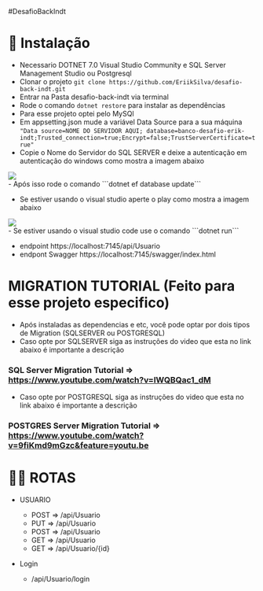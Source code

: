#DesafioBackIndt

# 💾 Instalação
- Necessario DOTNET 7.0  Visual Studio Community e SQL Server Management Studio ou Postgresql
- Clonar o projeto ```git clone https://github.com/EriikSilva/desafio-back-indt.git```
- Entrar na Pasta desafio-back-indt via terminal
- Rode o comando ```dotnet restore``` para instalar as dependências
- Para esse projeto optei pelo MySQl
- Em appsetting.json mude a variável Data Source para a sua máquina ```"Data source=NOME DO SERVIDOR AQUI; database=banco-desafio-erik-indt;Trusted_connection=true;Encrypt=false;TrustServerCertificate=true"```
- Copie o Nome do Servidor do SQL SERVER e deixe a autenticação em autenticação do windows como mostra a imagem abaixo
<img src="https://github.com/EriikSilva/desafio-back-indt/assets/61124602/7d153158-1af2-4d55-b683-6b2923bb90a8"/>
<br>
- Após isso rode o comando ```dotnet ef database update```
  
- Se estiver usando o visual studio aperte o play como mostra a imagem abaixo
<img src="https://github.com/EriikSilva/desafio-back-indt/assets/61124602/a31b7ca1-0592-4709-98c1-ebec58a34fb9"/>
<br>
- Se estiver usando o visual studio code use o comando ```dotnet run```

- endpoint https://localhost:7145/api/Usuario
- endpont Swagger https://localhost:7145/swagger/index.html


# MIGRATION TUTORIAL (Feito para esse projeto especifico)
- Após instaladas as dependencias e etc, você pode optar por dois tipos de Migration (SQLSERVER ou POSTGRESQL)
- Caso opte por SQLSERVER siga as instruções do video que esta no link abaixo é importante a descrição
### SQL Server Migration Tutorial => https://www.youtube.com/watch?v=lWQBQac1_dM

- Caso opte por POSTGRESQL siga as instruções do video que esta no link abaixo é importante a descrição
### POSTGRES Server Migration Tutorial => https://www.youtube.com/watch?v=9fiKmd9mGzc&feature=youtu.be



# 🐱‍👤 ROTAS
- USUARIO
  - POST => /api/Usuario
  - PUT => /api/Usuario
  - POST => /api/Usuario
  - GET => /api/Usuario
  - GET => /api/Usuario/{id}
 
- Login
  - /api/Usuario/login
  
